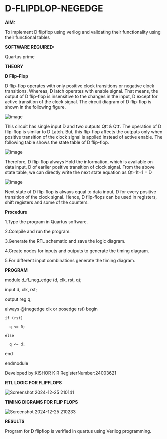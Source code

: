 # D-FLIPDLOP-NEGEDGE

**AIM:**

To implement  D flipflop using verilog and validating their functionality using their functional tables

**SOFTWARE REQUIRED:**

Quartus prime

**THEORY**

**D Flip-Flop**

D flip-flop operates with only positive clock transitions or negative clock transitions. Whereas, D latch operates with enable signal. That means, the output of D flip-flop is insensitive to the changes in the input, D except for active transition of the clock signal. The circuit diagram of D flip-flop is shown in the following figure.

![image](https://github.com/naavaneetha/D-FLIPDLOP-NEGEDGE/assets/154305477/48c81fe8-bc3f-40e7-95e2-519fc155ad51)

This circuit has single input D and two outputs Qtt & Qtt’. The operation of D flip-flop is similar to D Latch. But, this flip-flop affects the outputs only when positive transition of the clock signal is applied instead of active enable. The following table shows the state table of D flip-flop.

![image](https://github.com/naavaneetha/D-FLIPDLOP-NEGEDGE/assets/154305477/e5f3fda7-68ec-4a3a-a0a4-cf6f9cc4ab55)

Therefore, D flip-flop always Hold the information, which is available on data input, D of earlier positive transition of clock signal. From the above state table, we can directly write the next state equation as Qt+1t+1 = D

![image](https://github.com/naavaneetha/D-FLIPDLOP-NEGEDGE/assets/154305477/8592c0d8-2917-4142-91b9-d6c30dd891d2)

Next state of D flip-flop is always equal to data input, D for every positive transition of the clock signal. Hence, D flip-flops can be used in registers, shift registers and some of the counters.

**Procedure**

1.Type the program in Quartus software.

2.Compile and run the program.

3.Generate the RTL schematic and save the logic diagram.

4.Create nodes for inputs and outputs to generate the timing diagram.

5.For different input combinations generate the timing diagram.

**PROGRAM**


module d_ff_neg_edge (d, clk, rst, q);

  input d, clk, rst;
  
  output reg q;

  
  always @(negedge clk or posedge rst) begin
  
    if (rst)
    
      q <= 0;
    
    else
   
      q <= d;
  
  end

endmodule

Developed by:KISHOR K R RegisterNumber:24003621


**RTL LOGIC FOR FLIPFLOPS**

![Screenshot 2024-12-25 210141](https://github.com/user-attachments/assets/96f3301f-2d98-4c75-b00c-b3bc64196f4c)


**TIMING DIGRAMS FOR FLIP FLOPS**

![Screenshot 2024-12-25 210233](https://github.com/user-attachments/assets/2d4f3a9b-6d87-419b-8dca-4c8a2a0a8e8a)



**RESULTS**

Program for D flipflop is verified in quartus using Verilog programming.
